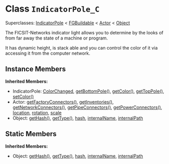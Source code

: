 # Class <code>IndicatorPole_C</code>

Superclasses: <a href="IndicatorPole.md">IndicatorPole</a> < <a href="FGBuildable.md">FGBuildable</a> < <a href="Actor.md">Actor</a> < <a href="Object.md">Object</a>

The FICSIT-Networks indicator light allows you to determine by the looks of from far away the state of a machine or program.

It has dynamic height, is stack able and you can control the color of it via accessing it from the computer network.
## Instance Members
<b>Inherited Members:</b>
- IndicatorPole: <a href="IndicatorPole.md#user-content--color-changed">ColorChanged</a>, <a href="IndicatorPole.md#user-content-get-bottom-pole">getBottomPole()</a>, <a href="IndicatorPole.md#user-content-get-color">getColor()</a>, <a href="IndicatorPole.md#user-content-get-top-pole">getTopPole()</a>, <a href="IndicatorPole.md#user-content-set-color">setColor()</a>
- Actor: <a href="Actor.md#user-content-get-factory-connectors">getFactoryConnectors()</a>, <a href="Actor.md#user-content-get-inventories">getInventories()</a>, <a href="Actor.md#user-content-get-network-connectors">getNetworkConnectors()</a>, <a href="Actor.md#user-content-get-pipe-connectors">getPipeConnectors()</a>, <a href="Actor.md#user-content-get-power-connectors">getPowerConnectors()</a>, <a href="Actor.md#user-content-location">location</a>, <a href="Actor.md#user-content-rotation">rotation</a>, <a href="Actor.md#user-content-scale">scale</a>
- Object: <a href="Object.md#user-content-get-hash">getHash()</a>, <a href="Object.md#user-content-get-type">getType()</a>, <a href="Object.md#user-content-hash">hash</a>, <a href="Object.md#user-content-internal-name">internalName</a>, <a href="Object.md#user-content-internal-path">internalPath</a>
## Static Members
<b>Inherited Members:</b>
- Object: <a href="Object.md#user-content-s-get-hash">getHash()</a>, <a href="Object.md#user-content-s-get-type">getType()</a>, <a href="Object.md#user-content-s-hash">hash</a>, <a href="Object.md#user-content-s-internal-name">internalName</a>, <a href="Object.md#user-content-s-internal-path">internalPath</a>